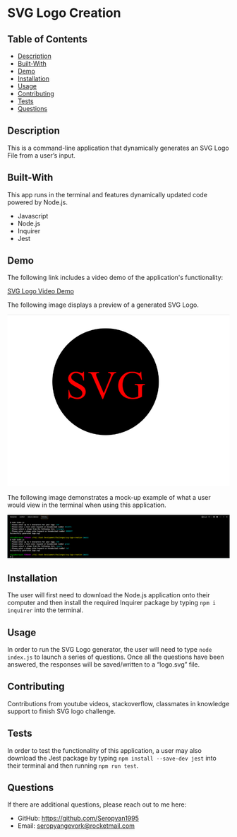 # SVG Logo Creation

## Table of Contents
* [Description](#description)
* [Built-With](#built-with)
* [Demo](#demo)
* [Installation](#installation)
* [Usage](#usage)
* [Contributing](#contributing)
* [Tests](#tests)
* [Questions](#questions)

## Description

This is a command-line application that dynamically generates an SVG Logo File from a user’s input.

## Built-With

This app runs in the terminal and features dynamically updated code powered by Node.js.
  * Javascript
  * Node.js
  * Inquirer
  * Jest

## Demo

The following link includes a video demo of the application's functionality:

[SVG Logo Video Demo](https://drive.google.com/file/d/1iMhNb6mrInOiGLvBxvY0w9ijfzSvO0fz/view)

The following image displays a preview of a generated SVG Logo.

![SVG-Logo-Demo](./assets/logo.png)

The following image demonstrates a mock-up example of what a user would view in the terminal when using this application.

![Terminal-Demo](./assets/terminal.png)

## Installation

The user will first need to download the Node.js application onto their computer and then install the required Inquirer package by typing `npm i inquirer` into the terminal.

## Usage

In order to run the SVG Logo generator, the user will need to type `node index.js` to launch a series of questions. Once all the questions have been answered, the responses will be saved/written to a “logo.svg” file.

## Contributing
Contributions from youtube videos, stackoverflow, classmates in knowledge support to finish SVG logo challenge.

## Tests

In order to test the functionality of this application, a user may also download the Jest package by typing `npm install --save-dev jest` into their terminal and then running `npm run test`.

## Questions

If there are additional questions, please reach out to me here:

* GitHub: https://github.com/Seropyan1995
* Email: seropyangevork@rocketmail.com
